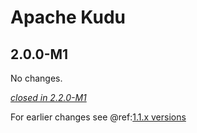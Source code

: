 # Apache Kudu

## 2.0.0-M1

No changes.

[*closed in 2.2.0-M1*](https://github.com/akka/alpakka/issues?q=is%3Aclosed+milestone%3A2.0.0-M1+label%3Ap%3Akudu)

For earlier changes see @ref:[1.1.x versions](../1.1.x/kudu.md)
